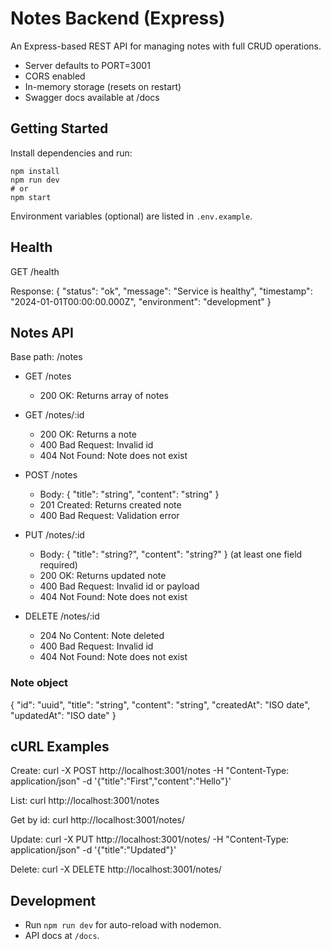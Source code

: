 # Notes Backend (Express)

An Express-based REST API for managing notes with full CRUD operations.

- Server defaults to PORT=3001
- CORS enabled
- In-memory storage (resets on restart)
- Swagger docs available at /docs

## Getting Started

Install dependencies and run:

```
npm install
npm run dev
# or
npm start
```

Environment variables (optional) are listed in `.env.example`.

## Health

GET /health

Response:
{
  "status": "ok",
  "message": "Service is healthy",
  "timestamp": "2024-01-01T00:00:00.000Z",
  "environment": "development"
}

## Notes API

Base path: /notes

- GET /notes
  - 200 OK: Returns array of notes

- GET /notes/:id
  - 200 OK: Returns a note
  - 400 Bad Request: Invalid id
  - 404 Not Found: Note does not exist

- POST /notes
  - Body: { "title": "string", "content": "string" }
  - 201 Created: Returns created note
  - 400 Bad Request: Validation error

- PUT /notes/:id
  - Body: { "title": "string?", "content": "string?" } (at least one field required)
  - 200 OK: Returns updated note
  - 400 Bad Request: Invalid id or payload
  - 404 Not Found: Note does not exist

- DELETE /notes/:id
  - 204 No Content: Note deleted
  - 400 Bad Request: Invalid id
  - 404 Not Found: Note does not exist

### Note object

{
  "id": "uuid",
  "title": "string",
  "content": "string",
  "createdAt": "ISO date",
  "updatedAt": "ISO date"
}

## cURL Examples

Create:
curl -X POST http://localhost:3001/notes -H "Content-Type: application/json" -d '{"title":"First","content":"Hello"}'

List:
curl http://localhost:3001/notes

Get by id:
curl http://localhost:3001/notes/<id>

Update:
curl -X PUT http://localhost:3001/notes/<id> -H "Content-Type: application/json" -d '{"title":"Updated"}'

Delete:
curl -X DELETE http://localhost:3001/notes/<id>

## Development

- Run `npm run dev` for auto-reload with nodemon.
- API docs at `/docs`.
